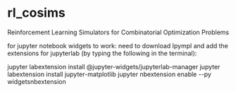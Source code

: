 # rl_cosims
Reinforcement Learning Simulators for Combinatorial Optimization Problems

for jupyter notebook widgets to work:
need to download Ipympl and add the extensions for jupyterlab (by typing the following in the terminal):

jupyter labextension install @jupyter-widgets/jupyterlab-manager
jupyter labextension install jupyter-matplotlib
jupyter nbextension enable --py widgetsnbextension
